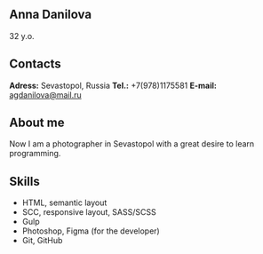 ## Anna Danilova
32 y.o.

## Contacts
**Adress:** Sevastopol, Russia
**Tel.:** +7(978)1175581
**E-mail:** agdanilova@mail.ru

## About me
Now I am a photographer in Sevastopol with a great desire to learn programming.

## Skills
* HTML, semantic layout
* SCC, responsive layout, SASS/SCSS
* Gulp
* Photoshop, Figma (for the developer)
* Git, GitHub